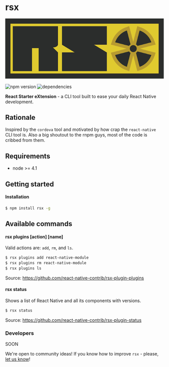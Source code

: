 # rsx

![rsx logo](assets/img/logo.png)

![npm version](https://img.shields.io/react-native-contrib/v/rsx.svg)
![dependencies](https://img.shields.io/david/react-native-contrib/rsx.svg)
<!-- [![Code Climate](https://codeclimate.com/github/rnpm/rnpm/badges/gpa.svg)](https://codeclimate.com/github/rnpm/rnpm)
[![Test Coverage](https://codeclimate.com/github/rnpm/rnpm/badges/coverage.svg)](https://codeclimate.com/github/rnpm/rnpm/coverage)
[![Circle CI](https://img.shields.io/circleci/project/rnpm/rnpm/master.svg)](https://circleci.com/gh/rnpm/rnpm) -->

**React Starter eXtension** - a CLI tool built to ease your daily React Native development.

## Rationale

Inspired by the `cordova` tool and motivated by how crap the `react-native` CLI tool is. Also a big shoutout to the rnpm guys, most of the code is cribbed from them.

## Requirements

- node >= 4.1

## Getting started

#### Installation
```bash
$ npm install rsx -g
```

## Available commands

#### rsx plugins [action] [name]
Valid actions are: `add`, `rm`, and `ls`.

```bash
$ rsx plugins add react-native-module
$ rsx plugins rm react-native-module
$ rsx plugins ls
```

Source: https://github.com/react-native-contrib/rsx-plugin-plugins

#### rsx status
Shows a list of React Native and all its components with versions.

```bash
$ rsx status
```

Source: https://github.com/react-native-contrib/rsx-plugin-status

### Developers

SOON

We're open to community ideas! If you know how to improve `rsx` - please, [let us know](https://github.com/react-native-contrib/rsx/issues/new)!
